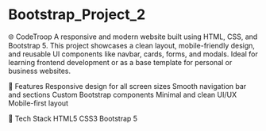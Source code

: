 # Bootstrap_Project_2

🌐 CodeTroop
A responsive and modern website built using HTML, CSS, and Bootstrap 5. This project showcases a clean layout, mobile-friendly design, and reusable UI components like navbar, cards, forms, and modals. Ideal for learning frontend development or as a base template for personal or business websites.

🚀 Features
Responsive design for all screen sizes
Smooth navigation bar and sections
Custom Bootstrap components
Minimal and clean UI/UX
Mobile-first layout

📁 Tech Stack
HTML5
CSS3
Bootstrap 5
